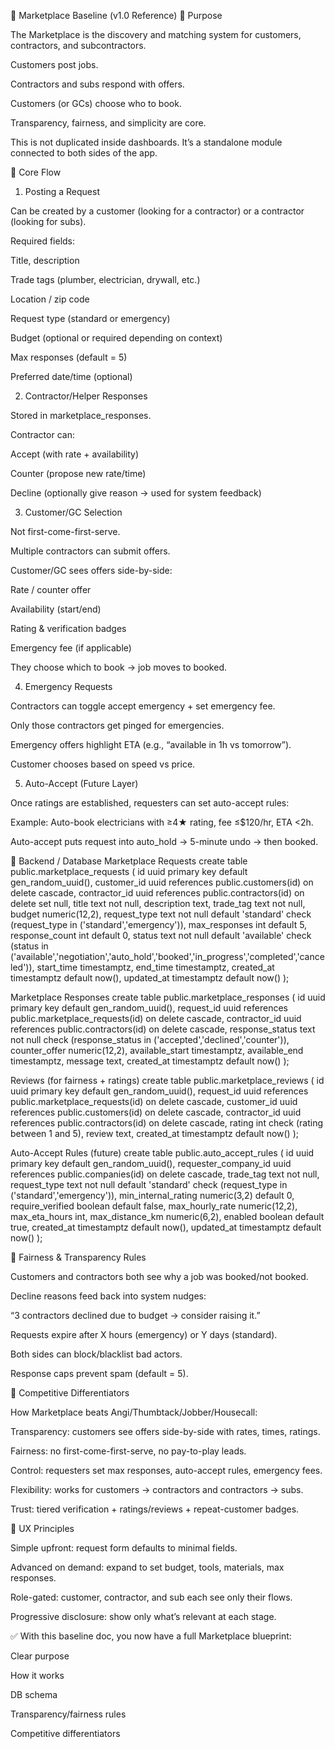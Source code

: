 📌 Marketplace Baseline (v1.0 Reference)
🔹 Purpose

The Marketplace is the discovery and matching system for customers, contractors, and subcontractors.

Customers post jobs.

Contractors and subs respond with offers.

Customers (or GCs) choose who to book.

Transparency, fairness, and simplicity are core.

This is not duplicated inside dashboards. It’s a standalone module connected to both sides of the app.

🔹 Core Flow
1. Posting a Request

Can be created by a customer (looking for a contractor) or a contractor (looking for subs).

Required fields:

Title, description

Trade tags (plumber, electrician, drywall, etc.)

Location / zip code

Request type (standard or emergency)

Budget (optional or required depending on context)

Max responses (default = 5)

Preferred date/time (optional)

2. Contractor/Helper Responses

Stored in marketplace_responses.

Contractor can:

Accept (with rate + availability)

Counter (propose new rate/time)

Decline (optionally give reason → used for system feedback)

3. Customer/GC Selection

Not first-come-first-serve.

Multiple contractors can submit offers.

Customer/GC sees offers side-by-side:

Rate / counter offer

Availability (start/end)

Rating & verification badges

Emergency fee (if applicable)

They choose which to book → job moves to booked.

4. Emergency Requests

Contractors can toggle accept emergency + set emergency fee.

Only those contractors get pinged for emergencies.

Emergency offers highlight ETA (e.g., “available in 1h vs tomorrow”).

Customer chooses based on speed vs price.

5. Auto-Accept (Future Layer)

Once ratings are established, requesters can set auto-accept rules:

Example: Auto-book electricians with ≥4★ rating, fee ≤$120/hr, ETA <2h.

Auto-accept puts request into auto_hold → 5-minute undo → then booked.

🔹 Backend / Database
Marketplace Requests
create table public.marketplace_requests (
  id uuid primary key default gen_random_uuid(),
  customer_id uuid references public.customers(id) on delete cascade,
  contractor_id uuid references public.contractors(id) on delete set null,
  title text not null,
  description text,
  trade_tag text not null,
  budget numeric(12,2),
  request_type text not null default 'standard'
    check (request_type in ('standard','emergency')),
  max_responses int default 5,
  response_count int default 0,
  status text not null default 'available'
    check (status in ('available','negotiation','auto_hold','booked','in_progress','completed','canceled')),
  start_time timestamptz,
  end_time timestamptz,
  created_at timestamptz default now(),
  updated_at timestamptz default now()
);

Marketplace Responses
create table public.marketplace_responses (
  id uuid primary key default gen_random_uuid(),
  request_id uuid references public.marketplace_requests(id) on delete cascade,
  contractor_id uuid references public.contractors(id) on delete cascade,
  response_status text not null
    check (response_status in ('accepted','declined','counter')),
  counter_offer numeric(12,2),
  available_start timestamptz,
  available_end timestamptz,
  message text,
  created_at timestamptz default now()
);

Reviews (for fairness + ratings)
create table public.marketplace_reviews (
  id uuid primary key default gen_random_uuid(),
  request_id uuid references public.marketplace_requests(id) on delete cascade,
  customer_id uuid references public.customers(id) on delete cascade,
  contractor_id uuid references public.contractors(id) on delete cascade,
  rating int check (rating between 1 and 5),
  review text,
  created_at timestamptz default now()
);

Auto-Accept Rules (future)
create table public.auto_accept_rules (
  id uuid primary key default gen_random_uuid(),
  requester_company_id uuid references public.companies(id) on delete cascade,
  trade_tag text not null,
  request_type text not null default 'standard'
    check (request_type in ('standard','emergency')),
  min_internal_rating numeric(3,2) default 0,
  require_verified boolean default false,
  max_hourly_rate numeric(12,2),
  max_eta_hours int,
  max_distance_km numeric(6,2),
  enabled boolean default true,
  created_at timestamptz default now(),
  updated_at timestamptz default now()
);

🔹 Fairness & Transparency Rules

Customers and contractors both see why a job was booked/not booked.

Decline reasons feed back into system nudges:

“3 contractors declined due to budget → consider raising it.”

Requests expire after X hours (emergency) or Y days (standard).

Both sides can block/blacklist bad actors.

Response caps prevent spam (default = 5).

🔹 Competitive Differentiators

How Marketplace beats Angi/Thumbtack/Jobber/Housecall:

Transparency: customers see offers side-by-side with rates, times, ratings.

Fairness: no first-come-first-serve, no pay-to-play leads.

Control: requesters set max responses, auto-accept rules, emergency fees.

Flexibility: works for customers → contractors and contractors → subs.

Trust: tiered verification + ratings/reviews + repeat-customer badges.

🔹 UX Principles

Simple upfront: request form defaults to minimal fields.

Advanced on demand: expand to set budget, tools, materials, max responses.

Role-gated: customer, contractor, and sub each see only their flows.

Progressive disclosure: show only what’s relevant at each stage.

✅ With this baseline doc, you now have a full Marketplace blueprint:

Clear purpose

How it works

DB schema

Transparency/fairness rules

Competitive differentiators